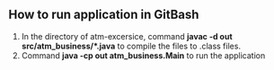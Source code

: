 ## How to run application in GitBash
1. In the directory of atm-excersice, command **javac -d out src/atm_business/*.java** to compile the files to .class files.
2. Command **java -cp out atm_business.Main** to run the application
